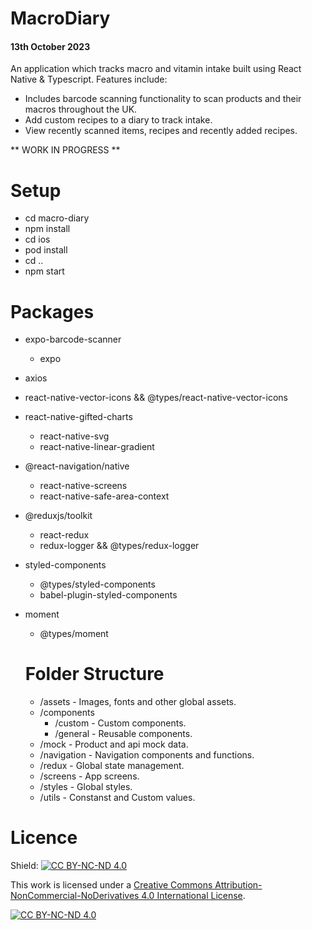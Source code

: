 # MacroDiary

#### 13th October 2023

An application which tracks macro and vitamin intake built using React Native &amp; Typescript.
Features include:
  - Includes barcode scanning functionality to scan products and their macros throughout the UK.
  - Add custom recipes to a diary to track intake.
  - View recently scanned items, recipes and recently added recipes.

  ** WORK IN PROGRESS **


# Setup

- cd macro-diary
- npm install
- cd ios
- pod install
- cd ..
- npm start

# Packages

- expo-barcode-scanner
  - expo
- axios
- react-native-vector-icons && @types/react-native-vector-icons
- react-native-gifted-charts
  - react-native-svg
  - react-native-linear-gradient
- @react-navigation/native
  - react-native-screens
  - react-native-safe-area-context
- @reduxjs/toolkit
  - react-redux
  - redux-logger && @types/redux-logger
- styled-components
  - @types/styled-components
  - babel-plugin-styled-components
- moment
  - @types/moment

  # Folder Structure

  - /assets - Images, fonts and other global assets.
  - /components
    - /custom - Custom components.
    - /general - Reusable components.
  - /mock - Product and api mock data.
  - /navigation - Navigation components and functions.
  - /redux - Global state management.
  - /screens - App screens.
  - /styles - Global styles.
  - /utils - Constanst and Custom values.

# Licence

Shield: [![CC BY-NC-ND 4.0][cc-by-nc-nd-shield]][cc-by-nc-nd]

This work is licensed under a
[Creative Commons Attribution-NonCommercial-NoDerivatives 4.0 International License][cc-by-nc-nd].

[![CC BY-NC-ND 4.0][cc-by-nc-nd-image]][cc-by-nc-nd]

[cc-by-nc-nd]: http://creativecommons.org/licenses/by-nc-nd/4.0/
[cc-by-nc-nd-image]: https://licensebuttons.net/l/by-nc-nd/4.0/88x31.png
[cc-by-nc-nd-shield]: https://img.shields.io/badge/License-CC%20BY--NC--ND%204.0-lightgrey.svg
